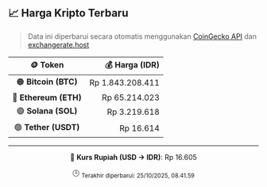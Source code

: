 

<!-- HARGA_KRIPTO -->
## 📈 Harga Kripto Terbaru

> Data ini diperbarui secara otomatis menggunakan [CoinGecko API](https://www.coingecko.com/) dan [exchangerate.host](https://exchangerate.host/)

<div align="center">

| 🪙 Token | 💰 Harga (IDR) |
|:------:|---------------:|
| 🟠 **Bitcoin (BTC)**   | Rp 1.843.208.411 |
| 🔵 **Ethereum (ETH)**  | Rp 65.214.023 |
| 🟣 **Solana (SOL)**    | Rp 3.219.618 |
| 🟢 **Tether (USDT)**   | Rp 16.614 |

---

💱 **Kurs Rupiah (USD → IDR)**: Rp 16.605

🕒 <sub>Terakhir diperbarui: 25/10/2025, 08.41.59</sub>

</div>
<!-- /HARGA_KRIPTO -->